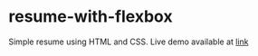 # resume-with-flexbox
Simple resume using HTML and CSS.
Live demo available at [link](https://sylwia-laboszczak.github.io/resume-with-flexbox/)
